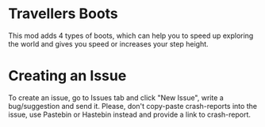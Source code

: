 # Travellers Boots
This mod adds 4 types of boots, which can help you to speed up exploring the world and gives you speed or increases your step height.

# Creating an Issue
To create an issue, go to Issues tab and click "New Issue", write a bug/suggestion and send it. Please, don't copy-paste crash-reports into the issue, use Pastebin or Hastebin instead and provide a link to crash-report.
